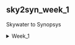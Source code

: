## sky2syn_week_1
Skywater to Synopsys
<details>
<summary>Week_1</summary>
<details>
<summary>Day_1</summary>
<details>
<summary>Intro to Iverilog</summary> 
    
## Simulation
  ```
Checking of design is done by simulation.
We are going to use iverilog simulator to simulate the design.
```
## Design
    
Design is the actual verilog code or set of verilog codes which has the intended functionality to meet with the required specification.

## Test Bench
```
TB(Test Bench) is used to check whether it obey required specifications or not.
We have to apply stimulus(test_verilog) to the design and have to observe output and check whether it matches with specifications or not.
```
## How Simulation Works

First simulator checks for the changes on the input. Upon change to the input the output is evaluated. If no change to input no change in output.
``` 
 ----------            --------            ----------
|          | Primary  |        |  Primary |          |
|Stimulus  |--------->| Design |--------->|Stimulus  |
| Generator|--------->|        |--------->| Obeserver|
|          |  inputs  |        | outputs  |          |
 ----------            --------            ----------

we have to instantiate Design in TB then we have availability to apply stimulus(test_cases)
Design may have 1 or more primary inputs & outputs
```
## Iverilog Basic Flow
```
   Design--------
                 |
                 |----->Iverilog Simulator---->.vcd file----->gtkwave---->Output Wave form
                 |                              
   Test Bench----

1 We give design and tb to iverilog simulator for checking specifications.
2 iverilog simulator only checks changes in input if there are changes in input we gona dump the chnages in output.
3 .vdc file(Value_Change_Dump format) is a output file which is used to check the changes in the output.
4 gtkwave is used to map the output changes in form of a wave.
```
  </details>
  <details>
<summary>How to use Iverilog and GTKWave</summary>

  ## Getting all files related to Iverilog
  First open terminal and clone git
  ```
$ sudo -i
# go to the directory where you want to paste the librays and verilog codes using git
~# git clone https://github.com/kunalg123/sky130RTLDesignAndSynthesisWorkshop.git
```
We got all verilog files and librarys required to perform iverilog simulation

## Knowing how gtkwave and iverilog works
After cloning the git go to sky130RTLDesignAndSynthesisWorkshop -----> verilog_files directory
```
$sudo -i
#change the directory where sky130RTLDesignAndSynthesisWorkshop file exists
~# cd sky130RTLDesignAndSynthesisWorkshop/ verilog_files/
# in verilog_files we have all design related files and test benches for the respective design file
# now invoking the iverilog
~# iverilog design_file.v tb_design_file.v
# in this we are providing design and testbench of respective design file for simulation
~# ./a.out # for geting .vcd file for checking output
~# gtkwave tb_design_file.vcd # this gives the output wave form

```
## Terminal Overview
```
bhuvan@HP-Pavilion-Plus-Laptop-14-ew0xxx:~$ sudo -i
[sudo] password for bhuvan: 
root@HP-Pavilion-Plus-Laptop-14-ew0xxx:~# cd /home/bhuvan/
root@HP-Pavilion-Plus-Laptop-14-ew0xxx:/home/bhuvan# ls
Bhuvan     Downloads  Public                               sky2syn    Videos
Desktop    Music      README.md                            snap       yosys
Documents  Pictures   sky130RTLDesignAndSynthesisWorkshop  Templates
root@HP-Pavilion-Plus-Laptop-14-ew0xxx:/home/bhuvan# cd sky130RTLDesignAndSynthesisWorkshop/verilog_files/
root@HP-Pavilion-Plus-Laptop-14-ew0xxx:/home/bhuvan/sky130RTLDesignAndSynthesisWorkshop/verilog_files# ls
a.out                    partial_case_assign.v
bad_case_net.v           pattern_detect_fsm_bad_style.v
bad_case.v               pattern_detect_fsm.v
bad_counter.v            rca.v
bad_latch_2.v            ripple_counter.v
bad_latch_net.v          tb_bad_case.v
bad_latch.v              tb_bad_counter.v
bad_mux_net.v            tb_bad_latch2.v
bad_mux.v                tb_bad_latch.v
bad_shift_reg2.v         tb_bad_mux.v
bad_shift_reg.v          tb_bad_shift_reg2.v
blocking_caveat_net.v    tb_bad_shift_reg.v
blocking_caveat.v        tb_blocking_caveat.v
comp_case.v              tb_comp_case.v
counter_opt2.v           tb_counter_opt.v
counter_opt.v            tb_demux_case.v
demux_case.v             tb_demux_generate.v
demux_generate.v         tb_dff_asyncres_syncres.v
dff_ares.net.v           tb_dff_asyncres.v
dff_asyncres_net.v       tb_dff_async_set.v
dff_asyncres_syncres.v   tb_dff_const1.v
dff_asyncres.v           tb_dff_const2.v
dff_async_set.v          tb_dff_const3.v
dff_const1.v             tb_dff_const4.v
dff_const2.v             tb_dff_const5.v
dff_const3.v             tb_dff_syncres.v
dff_const4.v             tb_good_counter.v
dff_const5.v             tb_good_latch.v
dff_net.v                tb_good_mux.v
dff_syncres.v            tb_good_mux.vcd
fa.v                     tb_good_shift_reg.v
good_counter.v           tb_incomp_case.v
good_latch.v             tb_incomp_if2.v
good_mux_netlist.v       tb_incomp_if.v
good_mux.v               tb_multiple_modules.v
good_shift_reg.v         tb_mux_generate.v
incomp_case.v            tb_opt_check2.v
incomp_if2.v             tb_opt_check3.v
incomp_if.v              tb_opt_check.v
mul2_net.v               tb_partial_case_assign.v
mult_2.v                 tb_pattern_detect_fsm.v
mult_8.v                 tb_rca.v
multiple_module_opt2.v   tb_ripple_counter.v
multiple_module_opt.v    tb_ternary_operator_mux.v
multiple_modules_flat.v  tb_upcntr.v
multiple_modules_hier.v  tb_up_dn_cntr.v
multiple_modules.v       tb_up_dn_cntr_with_load.v
mux_generate.v           tb_up_dn_cntr_with_load_with_start_stop.v
mux_spice.v              ternary_operator_mux_net.v
net.v                    ternary_operator_mux.v
opt_check2.v             upcntr.v
opt_check3.v             up_dn_cntr.v
opt_check4.v             up_dn_cntr_with_load.v
opt_check.v              up_dn_cntr_with_load_with_start_stop.v
root@HP-Pavilion-Plus-Laptop-14-ew0xxx:/home/bhuvan/sky130RTLDesignAndSynthesisWorkshop/verilog_files# iverilog good_mux.v tb_good_mux.v 
root@HP-Pavilion-Plus-Laptop-14-ew0xxx:/home/bhuvan/sky130RTLDesignAndSynthesisWorkshop/verilog_files# ./a.out 
VCD info: dumpfile tb_good_mux.vcd opened for output.
root@HP-Pavilion-Plus-Laptop-14-ew0xxx:/home/bhuvan/sky130RTLDesignAndSynthesisWorkshop/verilog_files# gtkwave tb_good_mux.vcd 
Gtk-Message: 23:59:17.901: Failed to load module "canberra-gtk-module"

GTKWave Analyzer v3.3.104 (w)1999-2020 BSI


(gtkwave:10340): dconf-WARNING **: 23:59:17.916: failed to commit changes to dconf: Failed to execute child process ?dbus-launch? (No such file or directory)
[0] start time.
[300000] end time.

(gtkwave:10340): dconf-WARNING **: 23:59:18.099: failed to commit changes to dconf: Failed to execute child process ?dbus-launch? (No such file or directory)

(gtkwave:10340): dconf-WARNING **: 23:59:18.099: failed to commit changes to dconf: Failed to execute child process ?dbus-launch? (No such file or directory)
```

![Expected 1](Week_1/Expected_output_1.png)


![Expected](Week_1/Expected%20_output_2.png)

</details>

<details>
<summary>Checking the Desing and Test Bench</summary>

## Checking the code
To check the design code and testbench code first open terminal and go to the directory where the related files are present and run the below commands
```
$ sudo -i
~# cd /home/bhuvan/sky130RTLDesignAndSynthesisWorkshop/verilog_files/
~# gvim -O good_mux.v tb_good_mux.v
```
This gives the verilog design code and testbench code

![code](Week_1/Codes.png)

</details>

<details>
<summary>What is yosys</summary>

## yosys
Now we are going to use yosys which is the synthesizer used to convert RTL to netlist

## yosys setup
```
     ------------
    |Read_verilog|
     ------------   
       /                                 -------------
     /                                  |Write_verilog|
 --------                                -------------
|        |                                 /
| Design |------                         /  
|        |      |      -------        -------
 --------       |     |       |      |       |
                |---->| Yosys |----->|netlist|
 --------       |     |       |      |  file |
|        |      |      -------        -------
|  .lib  |------
|        |
 --------
    \  
      \
  ------------
 |Read_liberty|
  ------------
```

Read_verilog command to read the design and read_liberty command to read .lib file and write_verilog to write the netlist file. Once we execute the comand write_verilog we get the netlist output. Both netlist and design are same but Netlist is repreasentation of Design in the form cells present in the .lib.

## Verify the synthesis

The out put of the Iverilog basic flow which has Design code otput(RTL simulation) should be same as the netlist code output(synthesized output).
```Courses
   NETLIST-------
                 |
                 |----->Iverilog Simulator---->.vcd file----->gtkwave---->Output Wave form
                 |                              
   Test Bench----
```
So the set of primary inputs or outputs will remain same between the RTL design and synthesized netlist which means the same test bench can be used for both the Dsign and Netlist codes. 

## Logic synthesis
RTL Design:
Behavioral representation of the required specification
```
module sample_code (                                         --------- 
input clk,rst, output result, done);                        |         |
always @ (posedge clk, posedge rst)                  ------>| D       |
if(rst)                                                     |         |------->Q
------                                               ------>|> clk    |
else                                                        |         |
------                                               ------>|  Reset  |               
endmodule                                                    ---------    
----------------------------------
       RTL Code                                          Digital Logic Circuit                         
```
Basically we dont want RTL code we wnat Logical circuit we map these two in the form of Synthesis. 
```
In synthesis the RTL code is translated into Gate level.                                    RTL    Frount End lib
The design is converted into gates and the connections are made between gates.               |___________| 
This is given a output file which is called netlist file.                                          |
                                                                                               synthesis
                                                                                                   | 
                                                                                                NETLIST
```
## What is .lib
```
.lib
This Collection of logical modules.
Includes basic logic gates like And, Or, Not, etc...
This has Different flavors of same gate
  2 input And gate which has
    Slow version
    Medium version
    Fast version
  3 input And gate also
    Slow version
    Medium version
    Fast version
4 input And gate
........so on
```
## Why use of different versions or flavours of gates
Combinational delay in logic path determines the maximum speed of operation of digital logic circuit
```
         ---------                    --------
        |         |                  |         |
        |         |----> combib ---->|         |      ___     ___     ___     ___
        |  D-FF A |                  |  D-FF B |    _|   |___|   |___|   |___|   |___ 
        |         |                  |         |    <--Tclk-->
        |         |                  |         |             propogation delay of comb  
 ------>|> clk    |               -->|> clk    |     TCLK > TCQ A + TCOMBI + TSETUP_B
    |    ---------               |    ---------        propogation delay of flop A                                    
    |____________________________|

```
The time taken for the clock to go from A to B is 1 clk cycle. We can't give the clock at same time for both FF because there might be chances of loss of data so we have to add a small delay which is called SETUP delay ot FF B by combining all of this the delay should be minimum for higher frequency  fclk_max = 1/clk_min. so for better performance dilay should be as less as possible. So we need cells that work fast to make TCOMBI Small. This where different types of versions of gates comes in to implementation.

## Need of slow cells

```
         ---------                    --------
        |         |                  |         |
        |         |----> combib ---->|         |      ___     ___     ___     ___
        |  D-FF A |                  |  D-FF B |    _|   |___|   |___|   |___|   |___ 
        |         |                  |         |       1       2       3       4  
        |         |                  |         |      THOLD_B < TCQ_A + TCOMBI           
 ------>|> clk    |               -->|> clk    |     
    |    ---------               |    ---------                                          
    |____________________________|
```
When A FF is launched at 1 then B should not capture the launched signal at 1 the b should be captured at 2 as there is possibility of loss of data. The combination of the delay of FF A and Combi should be greater than the Hold of B which helps in the condition which we disscused before for this the slow cells comes into image which helps to provide dely required. Simply to ensure that there are no hold voilations at B FF we cells that work slow. Hence we need cells that work fast to meet the required performance and cells that work slow to meet HOLD. This collection of fast and slow cells is present in .lib 

## Fast vs Slow

Load in Digital Logic circuit is Capacitance
```
Gate A -----> Gate B
```
IF the capacitance between the gates is large than it take time to charge and progation delay at B gate increases and if capacitor is small the cahrge time will be less so teh propogation delay is less simply Faster the charging / discharging of capacitance Lesser the cell delay
```
To charge / discharge the capacitance fast, we need transistors capable of sourcing more current means wide transistors
Wider transistors -> Low Delay -> More Area and Power as well !!
Narrow transistors -> More Delay -> Less Area and Power
Faster cells donot come free, they come at penalty of area and power
```
## selection of cells
```
Need to guide the Synthesizer to select the flavour of cells that is optimum for the implementation of logic circuit
More use of faster cells --> Bad circuit interms of Power and Area and Hold time violations 
More use of slower cells --> Sluggish circuit, may not meet the performance need
The guidance offered to the Synthesizer --> "Constraints"
```
## synthesis Illustration
```
  ------------------------------------
 | module (A, B,sel, clock, reset, Q) |                   ----------------------------------   
 | input A, B,sel, clock, reset;      |----------------->|                                  |
 | output Q;                          |                  |                                  |
  ------------------------------------                   |    |\                            |
  wire int;                                           B  |    |  \                          |
  -------------------------                        ----->|--->|I0  \                        |
 | assign int = sel ? A:B; |-----------------------------|--->|     |                       | 
  -------------------------                              |    |    Y|-----                  |
  ------------------------------------------          A  |    |     |     |     ------      |
 | always @(posedge clock or posedge reset) |      ----->|--->|I1  /      |    |      |     | 
 |  begin                                   |            |    |  /         --->|D     |     |
 |   if (reset)                             |            |    |/  |        --->|>clk q|---->|----->Q
 |   begin                                  |       Sel  |        |       |    |      |     |
 |      Q <= 1'b0;                          |      ----->|--------        |  ->|res   |     |
 |   end                                    |            |                | |   ---|--      |
 |   else if (clk)                          |      ----->|----------------  |      |        |
 |   begin                                  |      clock |                  |      |        |
 |      Q <= int;                           |      reset |                  |      |        |
 |   end                                    |      ----->|------------------       |        |
 |  end                                     |------------|-------------------------         |
  ------------------------------------------              ----------------------------------
endmodule
```
Module map to the top level. Assign block is used for making mux in the main block where output of mux is connected to the D FF. Finally the assign block is used for the D FF and Q output is connected to the main block. The circuit on the right is created from RTL using the gates in the .lib and give out as Netlist.

</details>

<details>
<summary>Introduction to synthesiser</summary>

## yosys
To convert RTL to Netlist follow the commands.
```
$ sudo -i
# change directory where the yosys has been installed
# yosys
read_liberty -lib ../lib/sky130_fd_sc_hd__tt_025C_1v80.lib
# to read the library
read_verilog module_name.v
# there should be no error
synth -top module_name
abc -liberty ../lib/sky130_fd_sc_hd__tt_025C_1v80.lib 
# this covert rtl file to gate level net list and .lib is used to specify the what type of gate to be used
show
#this show graphical version of netlist
```
![1](Week_1/1.png)
![2](Week_1/2.png)
![3](Week_1/3.png)
![4](Week_1/4.png)
![5](Week_1/5.png)
![6](Week_1/6.png)
![7](Week_1/7.png)
![8](Week_1/8.png)
![9](Week_1/9.png)
![10](Week_1/10.png)
![Graphical](Week_1/graphical_interface.png)

## Check netlist

To check net list run below commands
```
write_verilog good_mux_netlist.v 
!gvim good_mux_netlist.v
# This give all the text which is not use full so run
write_verilog -noattr good_mux_netlist.v
# eliminate un wanted things
!gvim good_mux_netlist.v
```
```
yosys> write_verilog good_mux_netlist.v 

7. Executing Verilog backend.

7.1. Executing BMUXMAP pass.

7.2. Executing DEMUXMAP pass.
Dumping module `\good_mux'.

yosys> !gvim good_mux_netlist.v 

8. Shell command: gvim good_mux_netlist.v
QStandardPaths: XDG_RUNTIME_DIR not set, defaulting to '/tmp/runtime-root'

yosys> QStandardPaths: XDG_RUNTIME_DIR not set, defaulting to '/tmp/runtime-root'


yosys> write_verilog -noattr good_mux_netlist.v 

9. Executing Verilog backend.

9.1. Executing BMUXMAP pass.

9.2. Executing DEMUXMAP pass.
Dumping module `\good_mux'.

yosys> !gvim good_mux_netlist.v 

10. Shell command: gvim good_mux_netlist.v
QStandardPaths: XDG_RUNTIME_DIR not set, defaulting to '/tmp/runtime-root'

yosys> QStandardPaths: XDG_RUNTIME_DIR not set, defaulting to '/tmp/runtime-root'


yosys> exit
```

![With_comments](Week_1/External_comments.png)
![Without_comments](Week_1/No_comments.png)

</details>
</details>
<details>
<summary>Day_2</summary>
<details>
<summary>About .lib</summary>

## What .lib contains

P(process) V(voltage) T(temperature) plays a main role for a design to work. \
Process     -> variation due to fabrication \
voltage     -> variation due to voltage \
Temperature -> variation due to temperature \
Variation in PVT determine how the silicon is gona work like it is gona work faster or slower so we can not make a device every time with same specifications there will be minimal changes in the circuit so this small variations determine how the circuit is going to work. 
```
library ("sky130_fd_sc_hd__tt_025C_1v80") {
    define(def_sim_opt,library,string);
    define(default_arc_mode,library,string);
    define(default_constraint_arc_mode,library,string);
    define(driver_model,library,string);
    define(leakage_sim_opt,library,string);
    define(min_pulse_width_mode,library,string);
    define(simulator,library,string);
    define(switching_power_split_model,library,string);
    define(sim_opt,timing,string);
    define(violation_delay_degrade_pct,timing,string);
    technology("cmos");
    delay_model : "table_lookup";
    bus_naming_style : "%s[%d]";
    time_unit : "1ns";
    voltage_unit : "1V";
    leakage_power_unit : "1nW";
    current_unit : "1mA";
    pulling_resistance_unit : "1kohm";
    capacitive_load_unit(1.0000000000, "pf");
    revision : 1.0000000000;
    default_cell_leakage_power : 0.0000000000;
    default_fanout_load : 0.0000000000;
    default_inout_pin_cap : 0.0000000000;
    default_input_pin_cap : 0.0000000000;
    default_max_transition : 1.5000000000;
    default_output_pin_cap : 0.0000000000;
    default_arc_mode : "worst_edges";
    default_constraint_arc_mode : "worst";
    default_leakage_power_density : 0.0000000000;
    default_operating_conditions : "tt_025C_1v80";
    operating_conditions ("tt_025C_1v80") {
        voltage : 1.8000000000;
        process : 1.0000000000;
        temperature : 25.000000000;
        tree_type : "balanced_tree";
    }
    power_lut_template ("power_inputs_1") {
        variable_1 : "input_transition_time";
        index_1("1, 2, 3, 4, 5, 6, 7");
    }
```
IN this sky130_fd_sc_hd__tt_025C_1v80 \
tt stand for typical process \
025C stand for 25c temperature \
1v80 indicates 1.8v voltage. 

technology("cmos"); \
This tells what kind of technology we are going to use. In this we are using CMOS technology.

    time_unit : "1ns"; -------------------------> units of time in nano sec 
    voltage_unit : "1V";------------------------> units of voltage in volts 
    leakage_power_unit : "1nW";-----------------> units of power in nano whatt 
    current_unit : "1mA";-----------------------> units of current in milli amps
    pulling_resistance_unit : "1kohm";----------> units of resistance in kilo ohm
    capacitive_load_unit(1.0000000000, "pf");---> units of capacitance in peco farade 

   operating_conditions ("tt_025C_1v80") { ---> Tells the oeration conditions \
        voltage : 1.8000000000;---------> Voltage 1.8 \
        process : 1.0000000000;---------> process tt \
        temperature : 25.000000000;-----> temp 25 \
        tree_type : "balanced_tree"; \
   }

## Lets check the different two input and gates

  ```
   cell ("sky130_fd_sc_hd__and2_0") {  // there are 2 inputs which means 4 possible out comes                                                       
        leakage_power () {
            value : 0.0021372000;                                                              
            when : "!A&B";  // A is low  and B is high                                                  
        }
        leakage_power () {
            value : 0.0018183000;                                                                     
            when : "!A&!B";  // A is low  and B is low                                                  
        }
        leakage_power () {
            value : 0.0015938000;                                                             
            when : "A&B";    // A is high  and B is high                                                   
        }
        leakage_power () {
            value : 0.0021392000;                                                              
            when : "A&!B";   // A is high  and B is low         
```
  ![Types of Gates](Week_1/various_types_of_gates.png) 
  From the above image 0, 2, 4 indicates different flavour of a 2 input and gate
  From the above the parrameters varry from 0 to 4 \
  For 0 area consumtion is less compare to 4. Which means 4 has wider transistor. \
  wider cells (4) are faster but consume large amount of power and large area. But for smaller cells (0) delay more area consumed is less
```
 --------------------------------------------------------------------------------
|      parameters      |       and2_0      |      and2_2      |      and2_4      |   
| ---------------------|-------------------|------------------|------------------|
| Size of the cells    |   Smaller cells   |   Medium cells   |   Wider cells    |  
| Power consumtion     |   Small amount    |   Medium amount  |  Larger amount   |  
| Delay                |   More delay      |   Medium delay   |   Large delay    |
 --------------------------------------------------------------------------------
```
</details>
<details>
<summary>Hierarical and Flat</summary>

## Hierarical synthesis and flat synthesis

```
module sub_module2 (input a, input b, output y);
        assign y = a | b;
endmodule

module sub_module1 (input a, input b, output y);
        assign y = a&b;
endmodule


module multiple_modules (input a, input b, input c , output y);
        wire net1;
        sub_module1 u1(.a(a),.b(b),.y(net1));  //net1 = a&b
        sub_module2 u2(.a(net1),.b(c),.y(y));  //y = net1|c ,ie y = a&b + c;
endmodule

        SUB MODULE 1 --> U1
            ------
A ---------|       \          \------\                    
           |        |-----------\      \
B ---------|       /             \       \__________ Y
            ------               /       /
C ------------------------------/       /
                               /-------/
                            SUB MODULE 2 --> U2
```
when we executes in yosys the show out put should be as shown above but we are getting the output as shown below so this what we call Hierarchy synthesis which does not show and and or gates it shows instants u1 and u2. This is because we are using CMOS it chose the NAND implementation which has a stacked NMOS but for NOR stacked PMOS is done so this stacking of PMOS is always bad so we include NAND.


</details>
<details>
<summary>Flops</summary

## Why Flops
```

               Propogation delay
     |-------------------------------------|                            2ns |
     V      ------                         |                           __|__|_________
A ---------|       \     i     \------\    |                A ________|  |  |
           |        |-----------\      \   V                           __|__|_________
B ---------|       /             \       \__________ Y      B ________|  |  |
            ------               /       /                    ________   |  |
C ------------------------------/       /                   C         |__|__|_________
      Delay of AND 2ns        /-------/                       ___________|  |   ______
                            Delay of OR 1ns                 Y         1ns|__|__|<----------Glitch
                                                                         |__|_________
                                                            i ___________|  |
                                                                         |  |
```
                                                                        
There will be a propogation delay from input to the output this causes a glitch in the output. \
when C goes high the or takes instantely and generate output. \
But when C goes low but output takes 1ns to go low from high as the delay is of 1ns as or takes the input instantly. \
i goes low as starting is low but when A and B goes high the output goes high only after 2ns delay of AND gate. \
After i goes high it get feeded to the OR and both C and i perform addition ad produce output after 1ns of delay of OR gate. \
The low to high due to delay causes the glitch as main working is the out should be constant high but due to this delay the output is glitching

so for multiple combinations there will be bigger gliches

```
  ----------       ----------                       ----------
 | Comb ckt |---->| Comb ckt |---->......soon----->| Comb ckt |----> /\/\/\/\/\                      
  ----------       ----------                       ----------
```
This n no of combinational circuit causes large amount of gliches. \
so to avoid this we include flops which helps to store the data and when there is a high only then output is moved but when there is low it stores the data and passes when only high.

## D_FF

## Asynchronous Reset

```
module dff_asyncres (                                         
input clk,input async_reset,input d,                          ---------
output reg q);                                               |         |            
always @ (posedge clk, posedge async_reset)                  |         |           
begin                                                 ------>| D       |
if(async_reset)                                              |         |------->Q
q <= 1'b0;                                            ------>|> clk    |
else                                                         |         |
q <= d;                                                      |         |
end                                                   ------>|  Reset  |               
endmodule                                                     ---------    

```
From above code at posedge of reset irrespect of the the clock the output q is going low as if is prioritised. But if reset is at negedge if block is skiped and else block is executed for every posedge of clk where input d is same as output q. 

```
Lets see the clk signal
                                            ________________
 async_reset ______________________________|
               __    __    __    __    __  | __    __    _  
clk         __|  |__|  |__|  |__|  |__|  |_||  |__|  |__|
                 ______          __________|__
d          _____|      |________|          |  |_____________  
                 ______          __________|
q          _____|      |________|          |_______________

```
Irrespective of the clock when the reset goes high output goes low this is async flipflop.
```
# THIS IS GTKWAVE FORMAT TO LOOK OUTPUT
root@HP-Pavilion-Plus-Laptop-14-ew0xxx:/home/bhuvan/sky130RTLDesignAndSynthesisWorkshop/verilog_files# iverilog dff_asyncres.v tb_dff_asyncres.v
root@HP-Pavilion-Plus-Laptop-14-ew0xxx:/home/bhuvan/sky130RTLDesignAndSynthesisWorkshop/verilog_files# ./a.out 
VCD info: dumpfile tb_dff_asyncres.vcd opened for output.
root@HP-Pavilion-Plus-Laptop-14-ew0xxx:/home/bhuvan/sky130RTLDesignAndSynthesisWorkshop/verilog_files# gtkwave tb_dff_asyncres.vcd
Gtk-Message: 17:16:41.636: Failed to load module "canberra-gtk-module"

GTKWave Analyzer v3.3.104 (w)1999-2020 BSI
```
GTKwave
![async reset](Week_1/async_reset.png)

Synthesis
```
#commands for synthesis
sudo -i
#change the directory to where the verilog file is there
cd /home/bhuvan/sky130RTLDesignAndSynthesisWorkshop/verilog_files/
yosys
read_liberty -lib ../lib/sky130_fd_sc_hd__tt_025C_1v80.lib
read_verilog dff_asyncres.v
synth -top dff_asyncres
dfflibmap -liberty ../lib/sky130_fd_sc_hd__tt_025C_1v80.lib 
#specifing the dff lib for maping instead of logic gates
 abc -liberty ../lib/sky130_fd_sc_hd__tt_025C_1v80.lib
show
```
Synthesis Diagram
![synthesis async reset](Week_1/syn_async_reset.png)
## Asynchronous set
```
module dff_asyncset (                                         
input clk,input async_set,input d,                            ---------
output reg q);                                               |         |            
always @ (posedge clk, posedge async_set)                    |         |           
begin                                                 ------>| D       |
if(async_set)                                                |         |------->Q
q <= 1'b1;                                            ------>|> clk    |
else                                                         |         |
q <= d;                                                      |         |
end                                                   ------>| set     |               
endmodule                                                     ---------    

```
We are seting the q to 1 when there is async set is high irrespective of clk


```
Lets see the clk signal
                                            ________________
 async_set   ______________________________|
               __    __    __    __    __  | __    __    __  
clk         __|  |__|  |__|  |__|  |__|  |_||  |__|  |__|  |_
                 ______          __________|__
d          _____|      |________|          |  |_____________  
                 ______          __________|________________
q          _____|      |________|          |

```
 In this irrespective of clock if async set is high output is high.
```
# THIS IS GTKWAVE FORMAT TO LOOK OUTPUT
root@HP-Pavilion-Plus-Laptop-14-ew0xxx:/home/bhuvan/sky130RTLDesignAndSynthesisWroot@HP-Pavilion-Plus-Laptop-14-ew0xxx:/home/bhuvan/sky130RTLDesignAndSynthesisWorkshop/verilog_files# iverilog dff_async_set.v tb_dff_async_set.v
root@HP-Pavilion-Plus-Laptop-14-ew0xxx:/home/bhuvan/sky130RTLDesignAndSynthesisWorkshop/verilog_files# ./a.out 
VCD info: dumpfile tb_dff_async_set.vcd opened for output.           
root@HP-Pavilion-Plus-Laptop-14-ew0xxx:/home/bhuvan/sky130RTLDesignAndSynthesisWorkshop/verilog_files# gtkwave tb_dff_async_set.vcd
Gtk-Message: 17:26:14.164: Failed to load module "canberra-gtk-module"

GTKWave Analyzer v3.3.104 (w)1999-2020 BSI
```
GTKwave
![async set](Week_1/async_set.png)

Synthesis Diagram
![synthesis async set](Week_1/syn_async_set.png)

## sync_reset
```
module dff_syncreset (                                         
input clk,input sync_reset,input d,                 
output reg q);                                                 
always @ (posedge clk)                     
begin                                              
if(sync_reset)                                      
q <= 1'b1;                                         
else                                               
q <= d;                                            
end                                                       
endmodule       

      |\                            
      |  \                                
D---->|I0  \                                                                          ___|____________
      |     |                             sync_reset  _______________________________|   |   
      |    Y|-----                                       __    __    __    __    __    __|   __    __   
      |     |     |     ------            clk         __|  |__|  |__|  |__|  |__|  |__|  |__|  |__|  |_ 
1'b0->|I1  /      |    |      |                            ______          ___________   |     _______
      |  /|       |--->|      |           d          _____|      |________|           |__|____| 
      |/  |        --->|>clk  |----> q                     ______          ___________
          |            |      |           q          _____|      |________|           |_______________ 
      Sync_reset       |      |     
                        ------
```
Sync_reset waits for the clock and then only if reset is low output is same as input and if reset is high it wait for the positive edge of clk then the output goes low
```
# THIS IS GTKWAVE FORMAT TO LOOK OUTPUT
root@HP-Pavilion-Plus-Laptop-14-ew0xxx:/home/bhuvan/sky130RTLDesignAndSynthesisWorkshop/verilog_files# iverilog dff_syncres.v tb_dff_syncres.v
root@HP-Pavilion-Plus-Laptop-14-ew0xxx:/home/bhuvan/sky130RTLDesignAndSynthesisWorkshop/verilog_files# ./a.out 
VCD info: dumpfile tb_dff_syncres.vcd opened for output.
root@HP-Pavilion-Plus-Laptop-14-ew0xxx:/home/bhuvan/sky130RTLDesignAndSynthesisWorkshop/verilog_files# gtkwave tb_dff_syncres.vcd
Gtk-Message: 17:32:37.282: Failed to load module "canberra-gtk-module"

GTKWave Analyzer v3.3.104 (w)1999-2020 BSI
```
GTKwave
![sync](Week_1/sync_reset.png)


Synthesis Diagram
![synthesis sync](Week_1/syn_sync_reset.png)

similarly for syncset and reset it executes only for pos edge of clock if the reset is low else the output will be low irrespect of clock.
</details>
</details>
<details>
<summary>Day_3</summary>
<details>
<summary>Introduction to optimisation</summary>

## Combinational logic optimisation

Optimisation is bascially used to get best or most effective output. \
Squeezing the logic to get the most optimised design in terms of area and power saving. Commonly used optimisation techniques are:  \
1.Constant propagation using direct optimisation. \
```
            ------
A -------->|       \          \------\                                           
           |        |---------->\      \                                             |\
B -------->|       /             \       \             Y = ((AB)+C)'                 |  \ 
            ------                )       ) O----> Y   if A = 0             C------->|   )O--------> Y 
           AND GATE              /       /             Y = ((0)+C)'                  |  /         
C ----------------------------->/       /                                            |/
                               /-------/
                               NOR GATE                                          NOT GATE

The big logic gate is compressed into a not gate 
 
                 ___ Vdd                    
                  |
            ______|______                                                    
         __|           __|                         
A ----o||__    B ---o||__                         _____ Vdd  
           |_____________|                          |
                __|                               __|
        C ---o||__                          ---o||__
                  |                        |        |
                  |----------- Y  =>  C ---|        |----- Y      
           _______|_______                 |      __|          
         __|             |                  ----||__      
A -----||__              |                          |
           |           __|                        __|__
         __|   C ----||__                          GND  
 B -----|__              |          
           |_____________|              
                __|__                        
                 GND 
                 
The 6 MOS transistors is minimize to 2 MOS transistor
 ```                
2. Boolean logic optimisation using K-Map and Quine McKluskey.  
```
assign Y = a?(b?c:(c?a:0)):(!c)

      |\                          |\  
      |  \                        |  \       
0---->|0   \      |\        C'--->|0   \                                           
      |     |     |  \            |     |
      |   Y0|---->|0   \          |    Y|----> Y = A'c'+A[BC+B'AC] 
      |     |     |     |         |     |
A---->|1   /      |   Y1|-------->|1   /
      |  /|       |     |         |  /| 
      |/  |   C-->|1   /          |/  |   
          |       |  /|               |
          C       |/  |               A
                      |           
                      B   
 ```                     
This is the logcal diagram for the assign but this is not optimised where we used complex circuits when we minimize the Y we get A'C'+AC which is basically a xnor gate output this how the Boolean optimisation is done
```

            
            \ \------\                                           
A ----------->\ \      \
               \ \       \           
                ) )       ) O----> Y = A'C'+AC  
               / /       /                   
C ---------->/ /       /
            / /-------/
            XNOR GATE              
```
such a complicated assign Y = a?(b?c:(c?a:0)):(!c) expression is simplified to a simple Y = A'C'+AC  boolean expression this what we call optimisation.

## Sequential Logic optimisation
Two types of sequential Logic optimisation 
1. Basic using sequential constant propagation
An example of sequential constant propagation is DFF with asynchronous reset where D input is grounded.
```
                         _________   
                        |         |          ------  
          | ----------->|D       Q|---------|       \                    RESET-posedge Q = 0
    GND __|__           |  D-FF   |         |        |O--------Y = 1     RESET-negedge Q = 0 (D=0)
           ------------>|>CLK     |   |-----|       /                    Y is always 1
                        |_________|   A      ------
        Reset________________|
```
The above block can be optimised because there is only single output as q is giving single constant what ever the condition  
```
                         _________   
                        |         |          ------  
          | ----------->|D       Q|---------|       \               SET-posedge Q = 1 and ClK is posedge 
    GND __|__           |  D-FF   |         |        |O--------Y    SET-negedge Q = 0 irrespective of D
           ------------>|>CLK     |   |-----|       /               we can not say set' it is voilation    
                        |_________|   A      ------
        Reset________________|
                                 
                                          ___________________
set         _____________________________| 
               __    __    __    __    __|   __    __    __  
clk         __|  |__|  |__|  |__|  |__|  |__|  |__|  |__|  |_              
                                         |   _________________
q           _____________________________|__|
```
But the above one can not be optimised due to q is giving different output for differedt condition which means there is togle of output so we can not determine the output simply it is depending on both set and clk it cannot be optimised and it remain as it is .
 
2. Advanced [Not covered in this lab] using
    1. state optimisation----------> Optimisation pf unused states
    2.  retiming------------------->used to improve the performance of the circuit
```  
                         _________                  _________               _________
                        |         |   comb ckt     |         |  comb ckt   |         |
       Logic----------->|        Q|------O-------->|        Q|-----O------>|        Q|-------->
                        |  FF-A   |     5ns        |  FF-B   |    2ns      |  FF-C   | 
       CLK----|-------->|>        |      |-------->|>        |     |------>|>        | 
              |         |_________|      |         |_________|     |       |_________|
              |__________________________|_________________________| 

```                                   

We can effectively clock at only 200MHz as at 5ns it is 200MHz which is minimam of 500MHz at 2ns and 200MHz at 5ns. Now we are going to split the part comb circuit and increasing effectiveness of clock.

```
                         _________                  _________               _________
                        |         |   comb ckt     |         |  comb ckt   |         |
       Logic----------->|        Q|------O-------->|        Q|-----O------>|        Q|-------->
                        |  FF-A   |     4ns        |  FF-B   |    3ns      |  FF-C   | 
       CLK----|-------->|>        |      |-------->|>        |     |------>|>        | 
              |         |_________|      |         |_________|     |       |_________|
              |__________________________|_________________________| 
                                     
```
Now we made 5 to 4ns and 2 to 3ns by spliting it this helps in increasing effectiveness of clock from 200MHz to 250MHz. This how the performance can be imporved.



    3.  sequential Logic cloning---> Physical aware synthesis 
```
                         _________                       _________
                        |         |                     |         |    
       Logic----------->|        Q|-----------|-------->|        Q|-------->
                        |  FF-A   |           |         |  FF-B   | 
            ----------->|>CLK     |           | ------->|>CLK     | 
                        |_________|           |         |_________|  
                                              | 
                                              |          _________   
        __________________                    |         |         |         
       |                  |                   |-------->|        Q|-------->
       |        -----B    |                             |  FF-C   | 
       | A-----|          |                     ------->|>CLK     | 
       |        -----C    |                             |_________| 
       |__________________| 
```
From the floor plan there will a large routing delay from A to B and a large routing delay from A to C and assuming large possitive slack available at the FF-A so instead of having A as one FF we gona have A as two floaps and connecting it to the different flops

```
                         _________                       _________           _________
                        |         |                     |         |         |         |
       Logic----------->|        Q|-----------|-------->|        Q|-------->|        Q|-------->
                        |  FF-A1  |           |         |  FF-A   |         |  FF-B   | 
            ----------->|>CLK     |           | ------->|>CLK     | ------->|>CLK     | 
                        |_________|           |         |_________|         |_________|
                                              | 
                                              |          _________           _________
        __________________                    |         |         |         |         |
       |          A       |                   |-------->|        Q|-------->|        Q|-------->
       |        --|---B   |                             |  FF-A   |         |  FF-C   |
       | A1----|  A       |                     ------->|>CLK     | ------->|>CLK     | 
       |        --|---C   |                             |_________|         |_________|
       |__________________| 
```
Now we have two sets of A each driving a seperate Flops if there is a slack in A there would be no problem
 
  </details>
  <details>
<summary>Combinational Optimisation</summary>

## Practical on combinational optimisation

steps for optimisation
```
#invoke the yosys and provide .lib file, verilog file, after giving this for optimisation run the below command
opt_clean -purge
# now provide abc file and and show gives the optimised output
```
This is the code for optimisation  
![code](Week_1/Code.png)
 
 From code_1 the mux is converted into a simple AND gate and for code_2 it is optimised into a simple OR gate. 
optimisation_1
![optimse_1](Week_1/Optimisation_1.png)

optimisation_2
![optimse_2](Week_1/Optimisation_2.png)

## Few practice solutions

Codes

![Practice code](Week_1/practice_codes.png)

First code Output both flat and optimised synthesis outputs

![Flat](Week_1/before_opt.png)
![Optimised](Week_1/after_opt.png)

Second code Output both flat and optimised synthesis outputs

![Flat](Week_1/multi_flat.png)Courses
![Optimised](Week_1/multi_opt.png)

Third code Optimisation
![Optimised](Week_1/opt_4.png)

  </details>
  <details>
<summary>Sequential Optimisation</summary>

## Practical on Sequential optimisation
## dff_const1


```
module dff_constl(input clk, input reset, output reg q);
always @(posedge clk, posedge reset)
begin
if (reset)
q <= 1'b0;
else
q <= 1'b1;
end
endmodule

                         _________   
                        |         |                           __    __    __    __    __    __    __    __
       1'b1 ----------->|D       Q|--------->     clk      __|  |__|  |__|  |__|  |__|  |__|  |__|  |__|  |_             
                        |  D-FF   |                        ____________________________    |
           ------------>|>CLK     |              Reset                                 |___|_________________
                        |_________|                                                        |________________
        Reset________________|                   q         ________________________________|



```

From the above code it is async_reset if reset is high then q is going to 0 else q is going to 1 but the q goes to 1 at the positive edge of the clock.From the above working most of the people expect there is NOT between q and reset but its not true. \
Lets see output wave form.
![Graph](Week_1/const_1.png)
This synthesis can not be optimised because the output is high when the reset is low and q is going to high only when there is a possitive edge of clk. so this cannot be optimised if the reset is at possedge of clk and out put is at possege of clk it would be possible to optimised with an inverter.
![optimisation](Week_1/const1_out.png)
## dff_const2
```
module dff_const2(input clk, input reset, output reg q);
always @(posedge clk, posedge reset)
begin
if (reset)
q <= 1'b1;
else
q <= 1'b1;
end
endmodule

                         _________   
                        |         |                           __    __    __    __    __    __    __    __
       1'b1 ----------->|D       Q|--------->     clk      __|  |__|  |__|  |__|  |__|  |__|  |__|  |__|  |_             
                        |  D-FF   |                        ____________________________    |
           ------------>|>CLK     |              Reset                                 |___|_________________
                        |_________|                        ________________________________|________________
        Reset________________|                   q         

```

But for this code the q is going to be 1 every where as where reset is high we are assigning 1 to it so every where its going to be 1 irrespective of clk and reset. \
Lets see the output waveform.
![Graph_2](Week_1/const_2.png)
The out put synthesis is optimised into a single block because any instant of clock or reset the output is 1 so it is optimised to a single block
![optimisation](Week_1/const2_out.png)

## dff_const3

```
module dff_const3(input clk, input reset, output reg q);
reg q1
always @(posedge clk, posedge reset)
begin
if (reset)
begin
q <= 1'b1;
q1 <= 1'b0;
end
else
begin
q1 <= 1'b1;
q <= q1
end
endmodule

       Reset  __________________________________________
                         ____|____                  ____|____                             __    __    __    __    __    __    __    __
                        |    V    |                |    V    |                clk      __|  |__|  |__|  |__|  |__|  |__|  |__|  |__|  |_    
       1'b1 ----------->|       Q1|--------------->|        Q|---------->              ____________________________    |     |
                        |  FF-A   |                |  FF-B   |                Reset                                |___|_____|___________
       CLK----|-------->|>        |      |-------->|>        |                                                         |_____|___________
              |         |_________|      |         |_________|                Q1       ________________________________|     |
              |__________________________|                                             ________________________________|     |___________
                                                                              Q                                        |_____|
```             
Lets see that one part where the negative has come and lets see the reason

```
           __    __    __    __
clk    |__|  |__|  |__|  |__|
       _____    |     |
reset       |___|_____|___________
                |  ___|___________
Q1     _________|_|   |   
       _________|     |___________
Q               |_____|
```
The small negativi at Q is because of there will be a small delay of Tcq at Q1 when itt is going from low to high due to reset which makes 0 at that instant so as Q = Q1 the Q also became 0 till the next positive clk pulse after that outpt Q is 1. \
This is the reason the synthesis can not be optimised. \
Output Wave
![Graph_3](Week_1/seq_3.png)
![NonOpt](Week_1/seq3_out.png)

## dff_const 4&5
 
 Code
 ![Practice](Week_1/practice.png)
 
 dff_const 4 output and optimised block
 ![Const4](Week_1/const4.png)
 ![Opt4](Week_1/const_opt4.png)

 dff_const 5 output and optimised block
 ![Const5](Week_1/const5.png)
 ![Opt4](Week_1/const_opt5.png)


</details>
  <details>
<summary>Sequential Optimisation unused output</summary>

## understanding un used output 
```
                                                    ----------- 
                                                   |  Binary   |
           reset                                   |Q2 |Q1 |Q0 |
             |                                     |---|---|---|
         --------                                  | 0 | 0 | 0 |-- 
        |        |            |-----[2]--| un      | 0 | 0 | 1 |  |
        |3-bit UP|------/-----|-----[1]--| used    | 0 | 1 | 0 |  |
        | Counter| count[2:0] |-----[0]--->Q       | 0 | 1 | 1 |  |
        |        |                                 | 1 | 0 | 0 |  |--->The Q0 is toggling on every clk cycle
         --------                                  | 1 | 0 | 1 |  |    and Q1 and Q2 are unused in code
             |                                     | 1 | 1 | 0 |  |    [because of funcnality of code]
            clk                                    | 1 | 1 | 1 |  |
                                                   | ......... |  |
                                                   | ......... |--                 
                                                    -----------

module counter_opt (input clk, input reset, output q)
reg [2:0] count;
assign q = count[0]; 
#we are assigining only q0 for the output
always @(posedge clk, posedge reset)
begin
if(reset)
count <= 3'b000;
else
count <= count + 1;
end endmodule
```
Example \
case 1---q = count[0]  

In case 1 iam least bothered about q1 and q2 as we assigned q0 but in case 2 we are considering both q1 and q2 as it is assigning 3bits of data so all areused in case 2 but not in case 1.

When synthesised the Dff q out is connected to a inverter and connected to input D as we are using only one bit and it is toggling which is connected to the input. So the unused inputs are optimised because they are not having direct connection with primary outputs. So any login which is not resulting in direct connection with primary outputs then they are optimised

 ![unused](Week_1/unused_out.png)
 
 
case 2---q = (count[2:0] == 3'b100); 
```

module counter_opt (input clk, input reset, output q)
reg [2:0] count;
assign q = (count[2:0] == 3'b100); 
#we are assigining only q0 for the output
always @(posedge clk, posedge reset)
begin
if(reset)
count <= 3'b000;
else
count <= count + 1;
end endmodule
```
so when we use the case 2 we are using all the 3bits for generating output so every bit used so no optimisation is done like case 1

 ![used](Week_1/used_out.png)

</details>
</details>
<details>
<summary>Day_4</summary>
<details>
<summary>GLS & Synthesis Simulation Mismatch</summary>

## GLS(Gate Level Simulation) 

When we are writing the RTL code we validated the functionality of RTL code by testing it we gave some stimulus to the RTL design and check weather output is comming as per our specification or expectation this setup is called TEST BENCH. \
Noow what we are going to do is we are going to run the test bench with the netlist as the design under the test. Originally when we ran the simulation RTL was the design under test and the testbench is injecting the stimulus into the desig ununder test and the design was generating the outputs which we are checking. \
But in GLS we are going to run the test bench with Netlist as design under test. \
The Netlist is logically same as the RTL code because what we wrote as RTL code or behaviour model of design that got converted into the standart cell gates and came out as Netlist. The inputs and the outputs what exsist in the RTL code and Netlist are same.  
So the netlist will seemlessly fit in the test bench. we are simply replacing RTL code with Netlist and going to run the simulation by invoking the simulator by invoking the simulator.

WHY GLS? \
Verifying the logical correctness of design after synthesis. \
Ensuring the timing of the design is met. When we want to run GLS for ensuring the timing is met we need to run it with delay annotation.

## GLS using Iverilog
```
      Design-----------------|
                             |
      Gate level Models------|----->Iverilog Simulator---->.vcd file----->gtkwave---->Output Wave form
                             |                              
      Test Bench-------------|
```
Here Design is Netlist and netlis having std cells instanteated in it what is this std cells(and2 etc..) we have to tell it to the Iverilog which is given by gate level models and then flow is as shown above. \
IF the Gate level Models are delay annotated then we can use GLS for timminng validation. \
The Gate level Models should be timming aware but We are using basic GLS which are not timming aware.
```

            ------
A ---------|       \          \------\                    
           |        |-----------\      \
B ---------|       /             \       \__________ Y
            ------               /       /
C ------------------------------/       /
                               /-------/

```
1. In RTL we used to write \
   assign Y = (a & b) | c; 
2. But in netlist \ 
   and u_and (.a(a), .b(b), .Y(io)); \
   or u_or (.a(io), .b(c), .Y(Y)); \
we dont know what is and or etc so we need tell what is this meaning of and or etc this information is present in Gate level verilog model \
Gate level verilog model can be 
    1. Timing aware--->we validate functionality + Timming 
    2. Functional----->if just functional we can validate the functionality

As Netlist and RTL are same but we perform functionality verification because ther eare chances of simulation and synthesis mismatch.

## Synthesis Simulation Mismatch

change in input then change in out put if no change simulator does not evaluate the input
1. Missing sensitivity List
 ```  
   module mux (
   input i0, input i1,                      |\
   input sel;                               |  \
   output reg y);                   io ---->|    \
   always @(sel)-->This is blunder          |     |
   begin                                    |     |---> Y
   if(sel)                                  |     |
   y = i1;                          i1 ---->|    /
   else                                     |  /| 
   y = i0;                                  |/  |
   end                                          |
   endmodule                                   sel
   

               ___________
sel __________|           |____________
       __    __         _____
io  __|  |__|  |_______|     |_________
           ___       ___          __
i1  ______|   |_____|   |________|  |___
```

The always block is only evaluating when select is changing if select is not changing the always block is not evaluated irrespective of change in i0 or i1. So when there is change in input output  Y is not getting evaluated only output is evaluated when change in select line only so this is like latch. But for us thw output should be evaluated when there is change in inputs also.
```
   module mux (
   input i0, input i1,                            |\
   input sel;                                     |  \
   output reg y);                         io ---->|    \
 always @(*)-->Now every change is evaluated      |     |
   begin                                          |     |---> Y
   if(sel)                                        |     |
   y = i1;                                i1 ---->|    /
   else                                           |  /| 
   y = i0;                                        |/  |
   end                                                |
   endmodule                                         sel
   

               ___________
sel __________|           |____________
       __    __         _____
io  __|  |__|  |_______|     |_________
           ___       ___          __
i1  ______|   |_____|   |________|  |___
```
By changing the always block now always will be evaluated when any change in signal is occured. So now change in i0 and i1 also get evaluated.

2. Blocking and Non_Blocking statements in verilog

   Blocking and Non blocking can only be used in always block

   If = is used it is Blocking statement
   It is executes the statements in the order it is written. So the first statement is evaluated before the second statement. Here bhevaour is like C programm.

   If <= is used it is Non Blocking
   It executes all the RHS when always block is entered and assigned to LHS. Oder does not matter as parallel evaluation is done as they execute RHS first.


Aim is to create 2bit shift register

```
       Reset  __________________________________________
                         ____|____                  ____|____                           
                        |    V    |                |    V    |                
          D ----------->|       Q1|--------------->|        Q|---------->    D should go to q0 next q0 to q
                        |  FF-A   |                |  FF-B   |               
       CLK----|-------->|>        |      |-------->|>        |               
              |         |_________|      |         |_________|               
              |__________________________|       


module code (input clk, input reset,
input d;
output reg q);
reg q0;
always @(posedge clk, posedge reset)                    Reset  __________________________________________
begin                                                                     ____|____                  ____|____ 
if (reset)                                                               |    V    |       q0       |    V    |   q 
begin                                                      D ----------->|       Q0|--------------->|        Q|----------> 
q0 = 1'b0;                                                               |  FF-A   |                |  FF-B   |               
q = 1'b0;                                               CLK----|-------->|>        |      |-------->|>        |               
end                                                            |         |_________|      |         |_________|         
else                                                           |__________________________|       
begin
q = q0;  -----> First q0 is assigined to q first 
q0 = d;  -----> Next d is assigined to q0 next this is how the bloking works step by step
end
endmodule
```
Here 2 storages are done.
```
module code (input clk, input reset,
input d;
output reg q);
reg q0;
always @(posedge clk, posedge reset)                    Reset  _______________
begin                                                                     ____|____     
if (reset)                                                               |    V    |    
begin                                                      D ----------->|       Q0|------->Q 
q0 = 1'b0;                                                               |  FF-A   |                   
q = 1'b0;                                               CLK------------->|>        |                   
end                                                                      |_________|           
else                                                                  
begin
q0 = d;  -----> First d is assigined to q0 first 
q = q0;  -----> Next q is assigined to q next this is how the bloking works step by step
end
endmodule
```
As q0 = d so the data of d is stored to q0 next q = q0 which means data of q0 is stored to q simply it is q = d as q0 is assigned before q is assigned so it makes a single flip flop which does not reach the expected output

If we use nonblocking the oder does not matters it can be in any format
```
q0 <= d;     q <= q0;
q <= q0;     q0 <= d; 
```
They both are same they produce 2bit shifter only. \
So moral use non blocking for for writing sequential circuits. 

Aim to create circuit like below
```            
            \------\                                           
A ----------->\      \               
               \       \      q0     ------ 
                )       ) --------->|       \
               /       /            |        |----->Y
B ---------->/        /       C---->|       /
            /-------/                ------
             OR GATE                 

module code (input a,b,c
output reg y);
reg q0;
always @(*)
begin
y = q0 & c;----> as q0 is not assigned before so it takes previous value of q0 like FF but when synthesised FF is not given
q0 = a | b;----> now q0 is updated with or logic of a and b so q0 can not be used before
end
endmodule

module code (input a,b,c
output reg y);
reg q0;
always @(*)
begin
q0 = a | b;---> qo is computed first which as or logic 
y = q0 & c;---> now q0 uses new value of q0 as it is synthesised first
end
endmodule

```
Both gives same circuit but for first old value of q0 is used but for second latest value of q0 is used. \
To avoid this type of issues run GLS on netlist to check the bhevaour of the cicuit and match with expected output as no mismatches.

</details>
<details>
<summary>Lab on GLS and Synthesis and Simulation mismatch</summary>

## Labs on GLS
Ternary operator MUX
```
module ternary_operator_mux (
input i0 , input i1 , input sel , output y);
assign y = sel? i1 : i0;
endmodule
```
Lets check basic RTL output of the ternary_oprator_mux.v
commands to check basic output wave form.
```
iverilog ternary_operator_mux.v tb_ternary_operator_mux.v
./a.out
gtkwave tb_ternary_operator_mux.vcd
```

 ![simulation](Week_1/RTL.png)

And synthesis of the ternary_operator_mux.v
commands to check synthesis 
```
read_liberty -lib ../lib/sky130_fd_sc_hd__tt_025C_1v80.lib
read_verilog ternary_operator_mux.v
synth -top ternary_operator_mux
abc -liberty ../lib/sky130_fd_sc_hd__tt_025C_1v80.lib
show
write_verilog -noattr ternary_operator_mux_net.v
```
 ![Synthesis](Week_1/synthesis.png)
 
The above mentioned graph is a RTL graph but to get the GLS output we have to run the below commands
```
iverilog ../my_lib/verilog_model/primitives.v ../my_lib/verilog_model/sky130_fd_sc_hd.v ternary_operator_mux_net.v tb_ternary_operator_mux.v
# we have to add the above .v files for GLC simulation and next add Netlist and Testbench (test bench is same for both the RTL and Netlist) 
./a.out
gtkwave tb_ternary_operator_mux.vcd
# observe the output put wave for 
```
 ![GLS simulation](Week_1/GLS.png)
 
From the image we can say that it is a GLS simulation because for GLS under tb_ternary_operator_mux.v there will be uut undert that there are gate level instants but for RTL under tb_ternary_operator_mux.v this there will be a uut under that there will nothing by this we can says its a RTL simulation.

## synthesis and simulation mismatch 
Lets take the code
```
module bad_mux (input i0 , input i1 , input sel , output reg y);
always @ (sel)
begin
	if(sel)
		y <= i1;
	else 
		y <= i0;
end
endmodule
```
In the above code as we can see the always block executes only when selction line has a change if there is change in the inputs or not. so this is simulation errorr. \
Lets see the simulation output of the above code. 

 ![Simulation Mismatch](Week_1/bad_mux.png)
 
As we can see that when there is change in the input lines but there is no chnage in output line this is because the always block is executed only when selction is change this is the simulation error. So when select line is high it takes starting stage of i1 and give as output but when selection line is low it takes starting stage of i0 and gives as output. \
The working is simply like a latch but when synthesised it doesnot give the latch but gives only mux this is synthesis mismatch
 ![Synthesis Mismatch](Week_1/bad_syn.png)
 
But when runned the GLS using the below commands
```
iverilog ../my_lib/verilog_model/primitives.v ../my_lib/verilog_model/sky130_fd_sc_hd.v bad_mux_net.v tb_bad_mux.v
./a.out
gtkwave tb_bad_mux.vcd
```
We can se that its giving the exact output of mux this is what we call simulation miss match.
 ![BAD_MUX](Week_1/bad_gls.png)

## Example of blocking statement
Lets see the another examle of blocking statement synthesis and simulation mismatch which we disscused before
```
Aim
            \------\                                           
A ----------->\      \               
               \       \      q0     ------ 
                )       ) --------->|       \
               /       /            |        |----->Y
B ---------->/        /       C---->|       /
            /-------/                ------
             OR GATE                 

module blocking_caveat (input a , input b , input  c, output reg d); 
reg x;
always @ (*)
begin
	d = x & c;
	x = a | b;
end
endmodule
```
Lets see the RTL simulatiomn with commands

```
# commands
iverilog blocking_caveat.v tb_blocking_caveat.v
./a.out
gtkwave tb_blocking_caveat.vcd
```
Waveform

 ![Blocking statement](Week_1/blocking_rtl.png)
 
Lets see synthesis with commands
```
# commands
read_liberty -lib ../lib/sky130_fd_sc_hd__tt_025C_1v80.lib
read_verilog blocking_caveat.v
synth -top blocking_caveat
abc -liberty ../lib/sky130_fd_sc_hd__tt_025C_1v80.lib
write_verilog -noattr blocking_caveat_net.v
show
```
synthesis

![Blocking Synthesis](Week_1/blocking_syn.png)

Lets see GLS with commands
```
# Commands
iverilog ../my_lib/verilog_model/primitives.v ../my_lib/verilog_model/sky130_fd_sc_hd.v blocking_caveat_net.v tb_blocking_caveat.v
./a.out
gtkwave tb_blocking_caveat.vcd

```

Waveform

![Blocking_GLS](Week_1/blocking_gls.png)

NOTE:- Dont using blocking assigment prefer non blockin if using blocking use with atmost care and run the circuit because there are chances of simulation and synthesis mismatch

</details>
</details>
<details>
<summary>Day_5</summary>
<details>
<summary>IF Case Construct</summary>

## If[used in always block]
If is mainly used to create priority logic. \
It should be used in always block and variable we are trying to assign to the if must be register variable.
```
syntax
if <condition>         if <condition 1> 
begin                  -----(c1)
----                   -----
----                   else if <condition 2>
end                    -----(c2)
else                   -----
begin                  else if <condition 3>
-----                  ---- (c3)
-----                  ---- 
end                    else
                       ----(e)
                       ----
```
Lets see how the code works
First if is evaluated if the if block condition is not satisfied it go to else if if this block also not satisfied it goes to else if 2 and soo on and if all the blocks conditions are not satisfied then finally else is executed. \
Lets see how the hard ware looks like 
```
      |\                            
      |  \                              
e---->|0   \      |\                                                  
      |     |     |  \           
      |   Y0|---->|0   \          |\
      |     |     |     |         |  \ 
c3--->|1   /      |   Y1|-------->|0   \ 
      |  /|       |     |         |     |
      |/  |   C2->|1   /          |    Y|----> Y     
          |       |  /|           |     |    
     Condition 3  |/  |      c1-->|1   /   
                      |           |  /|
                  condition 2     |/  | 
                                      |
                                 condition 1
```
                      
## Danger/caution with if => INFERED LATCHES
Infered latch is bad coding style which comes with incomplete IF statement
```
                                     ___________________________                                                            
                                    |     |\                    |        
								    |     |  \                  |            
if <condition 1>				    |---->|0   \      |\        | 
y = a;								      |     |     |  \      |     
else if <condition 2>					  |   Y0|---->|0   \    |      
y = b;									  |     |     |     |   |      
# no else block is intialised		b---->|1   /      |   Y1|---|----->
								          |  /|       |     |         
										  |/  |   a-->|1   /         
    									      |       |  /|         
										 Condition 2  |/  |     
										                  |         
													  condition 1     
```
If we dont say what to do if both the conditions are not satisfied so it will latch with output and try to retain the value of y
```	                       
                                                                                                                     
                                                                                           
                              __________________________________                                                            
                             |            |\                    |        
						     |	          |  \                  |            
			               LATCH--------->|0   \      |\        | 
OR of COND1 and COND2------->|		      |     |     |  \      |     
	                                      |   Y0|---->|0   \    |      
								          |     |     |     |   |      
                	                b---->|1   /      |   Y1|---|----->
								          |  /|       |     |         
										  |/  |   a-->|1   /         
    									      |       |  /|         
										 Condition 2  |/  |     
										                  |         
													  condition 1   
```
A latch is introduced as there is incomplete statement so for latch to turn on the OR logic of cond1 and cond2 is required which means when the both the conditions are false the latch is gona turn on. 

This is infered latch which comes when there is incomplete latch

## Case[used in always block]
It should be used in always block and variable we are trying to assign to the case must be register variable. \
syntax
```
reg y
always @(*)
begin
case (sel)
  case1:
  begin
  ----(c1)
  end
  case2:
  begin
  ----(c2)
  end
  case3:
  begin
  ----(c3)
  end
  default:
  ....
  ....
end case
end
```
### Caveats with case
1. Incomplete case => infered latches \
   solution is code case with defaul so lets see how.
```   
case [1]               case[2]

reg [1:0]
always @(*)
begin
case (sel)            case (sel)
  2,b00:                 2,b00:
  begin                  begin
  ----(c1)               ---(c1)
  end                    end
  2'b01:                 2'b01:
  begin                  begin
  -----(c2)              ----(c2)
  end                    end
endcase                  default:
end                      endcase
```
In case 1 we specifed only 2 inputs as it is having 2 select lines it generate 4 inputs but we only gave 2 so remaining will get latched but in case 2 as we used default the remaining 2 inputs will be assigined with default values which avoides laching of the design.

2. Partial assignments in case 
```                                 
reg [1:0]sel;                                                 |\  
reg x, y;                                                     |  \ 
always @ (*)                                            a---->|0   \  
begin                                                   c---->|1    |  
case (sel)                                               |--->|2   X|---->
  2'b00:                                           d---->|    |     |
  begin                                                  |--->|3   /
  x = a; we assigned x and y in for 00                        |  /|
  y = b;                                                      |/  | 
  end                                                             |----sel
  2'b01:                                                      |\  |
  begin                                                       |  \| 
  x = c; but we only assigned x not y for 01            b---->|0   \ 
  end                                               Latch---->|1    |  
  default:                                               |--->|2   Y|---->    
  begin                                            b---->|    |     |   
  x = d; expect those cases we assigned x and y          |--->|3   /    
  y = b;                                                      |  /
  end                                                         |/ 
endcase                                                     
end                                                                   
```                                   
So from the above code we can say that for 0 x and y both are assigined but for 1 we only assigined x but not y so now the 1 of y is going to get infered latch this is the problem if we included default also but we missed one of the input this will cause error of infered latch. \
So assign all the outputs in all the segments of the case.

3. Over laping case statements
```   
if we write                     
priority high to low               
| if 
| else if 
| else if 
| else 
V 
only one portion can be executed all can not be executed. Once one is executed the always block will be ended 



if we write case like this
Execution of every block 
| 2'b00:
|.... 
| 2'bo1: 
|.... 
| 2,b10: 
|.... 
| 2'b1?: //hear question mark takes any value 0 or 1 
|.... 
V
```
supose if we take 10 both 3 and 4 will be executed as ? takes any value so in this case it runs one by one if one is executed it will not end the always block it will execute every case statement and then it quits. \
So when we are writing cases there should be no overlaping like above example.

</details>
<details>
<summary>Labs on incomplete if</summary>

## Incomplete if_1
```

module incomp_if (input i0, input i1, input i2, output reg y);         _____________                                                            
always @ (*)                                                         |     |\        |                 ___________
	begin							                                 |     |  \      |                |           |
    if (i0)			                                                 |---->|0   \    |        i1 ---->| D       Q |----->
    y <= i1;							                                   |     |   |                |           |
end 				                                                       |   Y |---|-> Y =>         |           |
endmodule									                               |     |                    |           |
                                                                    i1---->|1   /             i0 ---->|EN         |
								                                           |  /|                      |___________|
										                                   |/  |                         D-LATCH
                                                                               |            
										                                       i0     
										                                                       
```													                                       
As the else block is not assigined then the unconnected input 0 is geting latched and its now simpply loking like a D-LATCH. \
so lets check wave form.
![Incomplete Simulation output](Week_1/synth_out.png)
 
From simulation we can say that when ever the select line goes low it following the constant out either 1 or 0 and when ever its going high its following i1 this how the the we can say incomplete if statement.

Lets check the synthesis
![Incomplete Synthesis](Week_1/synth_if.png)

Our aim is code the mux but it is syntesised to a D-Latch (check the highlighted part). This is because of the incomplete if statement.

## Incomplete if_2


```

module incomp if2 (input i0, input i1, input i2, input i3, output reg y);    ___________________________                                                            
always @ (*)                                                               |     |\                    |        
begin								                                       |     |  \                  |            
if(i0)			                                                           |---->|0   \      |\        | 
y <= i1;								                                         |     |     |  \      |                    _________
else if (i2)				                                                     |   Y0|---->|0   \    |              ---->| D     Q |---->
y <= i3;								                                    	 |     |     |     |   |                   |         |
end                                                                       i3---->|1   /      |   Y |---|----->  ==>        |         |
endmodule								                                         |  /|       |     |                  |--->|EN       |
										                                         |/  |  i1-->|1   /                   |    |_________|
    									                                             |       |  /|                    |
										                                            i2       |/  |            OR of i0 and i2
										                                                         |         
													                                             i0  
```


Similarly to incomplete if_1 we know that as there is a no else statement so the mux one input is not connected which is latched with output and OR is used for enabling the D-LATCH only when any of the input is high if both the inputs are low it takes previous state.  





Now lets check the synthesis and simulation output
![Incomplete Simulation output](Week_1/synth_out2.png)

![Incomplete Synthesis 2](Week_1/synth_if2.png)


</details>
<details>
<summary>Labs on case</summary>

## Incomplete case
Code
```
module incomp_case  (input i0, input i1, input i2, input [1:0], output reg y);
always @ (*)
begin 
case(sel)
2'b00 : y = i0;
2'b01 : y = i1;
endcase
end
endmodule


        |\  
        |  \                                                      
 i0---->|0   \                                                   _____________________    
 i1---->|1    |                             __________          | ___select___|_OUTPUT_|
   |--->|2   Y|---|->Y  ===>    2_1 MUX--->|D        Q|----->   |__[1]____[0]_|___Y____|
 --|--->|     |   |                        |          |         |   0      0  |  I0    |
   |--->|3   /    |                        |          |         |   0      1  |  I1    |
   |    |  /|     |             sel[1]'--->|EN        |         |   1      0  |  Latch |
   |    |/| |     |                        |__________|         |   1      1  |  Latch |
   |      | |     |                                              ----------------------
   |     s1 s2    |                                   
   |______________|
```

Basically we selected EN as compement of 1 because when there is 1 in MSB then only the inputs getting latched so for en i used complement of select. \
When we run simulation when select is 00 output Y is following io when select is 01 output Y is following i1 now the moment select is becoming 10 or 11 it is latching onto the previous value of Y as shown in the below simulation output.
![Incomplete Case](Week_1/incomp_case_output.png)

Now in synthesis we expected a MUX but we get a D-LATCh as there is latching of 2 and 3 (10 and 11) is not connected so they got latched and the D-LATCH has come and MUX2_1 is used for the selection of inputs 0 and 1(00 and 01).
![Incomplete Case Synth](Week_1/incomp_case_synth.png)

 ## Lets see complete case
code
```
module comp_case (input i0, input i1, input i2, input [1:0], output reg y);          |\  
always @ (*)                                                                         |  \                 
begin                                                                         i0---->|0   \
case(sel)                                                                     i1---->|1    |       
2'b00 : y = i0;                                                                 |--->|2   Y|---->Y
2'b01 : y = i1;                                                            i2---|--->|     |    
default : y =i2;                                                                |--->|3   /         
endcase                                                                              |  /|    
end                                                                                  |/| |  
endmodule                                                                              | |     
                                                                                      s1 s2                                       

```   
In this there will be no latch condition as there i a default condition so it will be executed and there will no problem of incompleteness                                                                      
In simulation  when select is 10 or 11 it is exactly following i2 if there is 00 or 10 it is following i0 and i1. There is no latching operation here as we assigined it.

![Complete Case](Week_1/comp_case_out.png)

In synthesis we can see that there are no latches only basic gates had been used.

![Complete Case Synth](Week_1/comp_case_synth.png)

## Partial case

```
module partial_case_assign(input i0, input i1, input i2, input [1:0]sel, output reg y, output reg x);
always @ (*)                                     |\  
begin                                            |  \ 
case (sel)                                i0---->|0   \  
2'b00: begin                              i1---->|1    |  
  y = i0;                                   |--->|2   Y|---->Y  NOT LATCH
  x = i2;                            i1---->|    |     |
 end                                        |--->|3   /
 2'b01: y = i1;                                  |  /|
 default: begin                                  |/  | 
   x = i1;                                           |----sel[1:0]
   y = i2;                                       |\  |
  end                                            |  \| 
  endcase                                 i0---->|0   \ 
  end                                  Latch---->|1    |  
  endmodule                                 |--->|2   X|---->X LATCH
                                     i1---->|    |     |   
                                            |--->|3   /    
                                                 |  /
                                                 |/ 
```                                                                                                        
```
   _____________________    
  | ___select___|_OUTPUT_|
  |__[1]____[0]_|___Y____|
  |   0      0  |  I0    |--|
  |   0      1  |  Latch |  |---> determine the enable condition
  |   1      0  |  i1    |--|     sel[1] + sel[0]' = EN
  |   1      1  |  i1    |--|     if the confition not satisfied Latch occurs
   ----------------------                    
```
From synthesis there is no latch in the path of Y but there is a latch in the path of X as we expected as we discussed in the theory.                
 img.                 

## Bad case (overlapping case statements)
```
module bad_case (input i0, input i1, input i2, input [1:0]sel, output reg y);
always @ (*)
begin 
case(sel)
  2'b00: y = i0;
  2'b01: y = i1;
  2'b10: y = i2;
  2'b1?: y = i3;
  //2'b11: y = i3;
endcase
end
endmodule
```
When we do simulation for the above code the gtkwave get confused what to apply i2 or i3 for 10 so the output will be High when the condition 10 comes.
 img
 But when we apply GLS to the netlist there will be no confusion it selects the i3 directly so lets see simulation output.
 img



